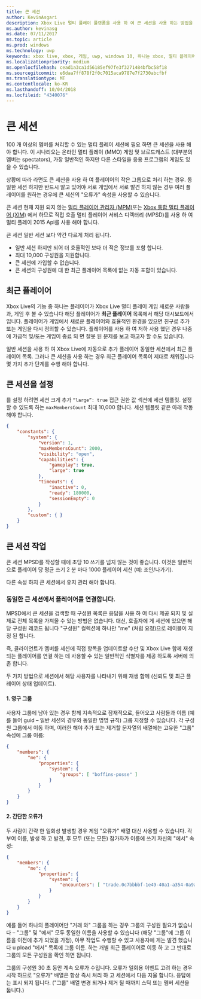 ```yaml
---
title: 큰 세션
author: KevinAsgari
description: Xbox Live 멀티 플레이 플랫폼을 사용 하 여 큰 세션을 사용 하는 방법을 알아봅니다.
ms.author: kevinasg
ms.date: 07/11/2017
ms.topic: article
ms.prod: windows
ms.technology: uwp
keywords: xbox live, xbox, 게임, uwp, windows 10, 하나는 xbox, 멀티 플레이어, 큰 세션, 최근 플레이어
ms.localizationpriority: medium
ms.openlocfilehash: cead1a3ca1d56185ef97fe3f3271484bfbc58f18
ms.sourcegitcommit: e6daa7ff878f2f0c7015aca9787e7f2730abcfbf
ms.translationtype: MT
ms.contentlocale: ko-KR
ms.lasthandoff: 10/04/2018
ms.locfileid: "4340076"
---
```

# <a name="large-sessions"></a>큰 세션

100 개 이상의 멤버를 처리할 수 있는 멀티 플레이 세션에 필요 하면 큰 세션을 사용 해야 합니다. 이 시나리오는 온라인 멀티 플레이 (MMO) 게임 및 브로드캐스트 (대부분의 멤버는 spectators), 가장 일반적인 하지만 다른 스타일을 응용 프로그램의 게임도 있을 수 있습니다.

상황에 따라 라면도 큰 세션을 사용 하 여 플레이어의 작은 그룹으로 처리 하는 경우. 동일한 세션 하지만 반드시 알고 있어야 서로 게임에서 서로 발견 하지 않는 경우 여러 플레이어를 원하는 경우에 큰 세션의 "오류가" 속성을 사용할 수 있습니다.

큰 세션 현재 지원 되지 않는 [멀티 플레이어 관리자 (MPM)](../multiplayer-manager.md)또는 [Xbox 통합 멀티 플레이어 (XIM)](../xbox-integrated-multiplayer.md) 에서 하므로 직접 호출 멀티 플레이어 서비스 디렉터리 (MPSD)를 사용 하 여 멀티 플레이 2015 Api를 사용 해야 합니다.

큰 세션 일반 세션 보다 약간 다르게 처리 됩니다.

* 일반 세션 하지만 되어 더 효율적인 보다 더 적은 정보를 포함 합니다.
* 최대 10,000 구성원을 지원합니다.
* 큰 세션에 가입할 수 없습니다.
* 큰 세션의 구성원에 대 한 최근 플레이어 목록에 없는 자동 포함이 있습니다.

## <a name="recent-players"></a>최근 플레이어

Xbox Live의 기능 중 하나는 플레이어가 Xbox Live 멀티 플레이 게임 새로운 사람들과, 게임 후 볼 수 있습니다 해당 플레이어가 **최근 플레이어** 목록에서 해당 대시보드에서입니다. 플레이어가 게임에서 새로운 플레이어와 효율적인 환경을 있으면 친구로 추가 또는 게임을 다시 정의할 수 있습니다. 플레이어를 사용 하 여 저하 사용 했던 경우 나중에 가급적 및/또는 게임이 종료 되 면 잘못 된 문제를 보고 하고자 할 수도 있습니다.

일반 세션을 사용 하 여 Xbox Live에 자동으로 추가 플레이어 동일한 세션에서 최근 플레이어 목록. 그러나 큰 세션을 사용 하는 경우 최근 플레이어 목록이 제대로 채워집니다 몇 가지 추가 단계를 수행 해야 합니다.

## <a name="set-up-a-large-session"></a>큰 세션을 설정

를 설정 하려면 세션 크게 추가 `“large”: true` 접근 권한 값 섹션에 세션 템플릿. 설정할 수 있도록 하는 `maxMembersCount` 최대 10,000 합니다. 세션 템플릿 같은 아래 작동 해야 합니다.

```json
{
    "constants": {
        "system": {
            "version": 1,
            "maxMembersCount": 2000,
            "visibility": "open",
            "capabilities": {
                "gameplay": true,
                "large": true
            },
            "timeouts": {
                "inactive": 0,
                "ready": 180000,
                "sessionEmpty": 0
            }
        },
        "custom": { }
    }
}
```

## <a name="working-with-large-sessions"></a>큰 세션 작업

큰 세션 MPSD를 작성할 때에 초당 10 쓰기를 넘지 않는 것이 좋습니다. 이것은 일반적으로 플레이어 당 평균 쓰기 2 분 마다 1000 플레이어 세션 (예: 조인/나가기).

다른 속성 하지 큰 세션에서 유지 관리 해야 합니다.

### <a name="associating-players-from-the-same-large-session"></a>동일한 큰 세션에서 플레이어를 연결합니다.

MPSD에서 큰 세션을 검색할 때 구성원 목록은 응답을 사용 하 여 다시 제공 되지 및 실제로 전체 목록을 가져올 수 있는 방법은 없습니다. 대신, 호출자에 게 세션에 있으면 해당 구성원 레코드 됩니다 "구성원" 컬렉션에 하나만 "me" (처럼 요청)으로 레이블이 지정 된 합니다.

즉, 클라이언트가 멤버를 세션에 직접 항목을 업데이트할 수만 및 Xbox Live 함께 재생 되는 플레이어를 연결 하는 데 사용할 수 있는 일반적인 식별자를 제공 하도록 서버에 의존 합니다.

두 가지 방법으로 세션에서 해당 사용자를 나타내기 위해 재생 함께 (신뢰도 및 최근 플레이어 상태 업데이트).

#### <a name="1-persistent-groups"></a>1. 영구 그룹

사용자 그룹에 남아 있는 경우 함께 지속적으로 잠재적으로, 들어오고 사람들과 이름 (예를 들어 guid – 일반 세션의 경우와 동일한 명명 규칙) 그룹 지정할 수 있습니다.  각 구성원 그룹에서 이동 하며, 이러한 해야 추가 또는 제거할 문자열의 배열에는 고유한 "그룹" 속성에 그룹 이름:

```json
{
    "members": {
        "me": {
            "properties": {
                "system": {
                    "groups": [ "boffins-posse" ]
                }
            }
        }
    }
}
```

#### <a name="2-brief-encounters"></a>2. 간단한 오류가

두 사람이 간략 한 일회성 발생할 경우 게임 "오류가" 배열 대신 사용할 수 있습니다. 각 부여 이름, 발생 하 고 발견, 후 모두 (또는 모든) 참가자가 이름에 쓰기 자신의 "에서" 속성:

```json
{
    "members": {
        "me": {
            "properties": {
                "system": {
                    "encounters": [ "trade.0c7bbbbf-1e49-40a1-a354-0a9a9e23d26a" ]
                }
            }
        }
    }
}
```

예를 들어 하나의 플레이어만 "거래 와" 그룹을 하는 경우 그룹의 구성원 필요가 없습니다 – "그룹" 및 "에서" 모두 동일한 이름을 사용할 수 있습니다 (해당 "그룹"에 그룹 이름을 이전에 추가 되었을 가정), 아무 작업도 수행할 수 있고 사용자에 게는 발견 했습니다 u pload "에서" 목록에 그룹 이름. 하는 개별 최근 플레이어로 이동 하 고 그 반대로 그룹의 모든 구성원을 확인 하면 됩니다.

그룹의 구성원 30 초 동안 계속 오류가 수입니다. 오류가 일회용 이벤트 고려 하는 경우 시작 하므로 "오류가" 배열은 항상 즉시 처리 하 고 세션에서 다음 지울 합니다.  응답에는 표시 되지 됩니다.  ("그룹" 배열 변경 되거나 제거 될 때까지 스틱 또는 멤버 세션을 둡니다.)
